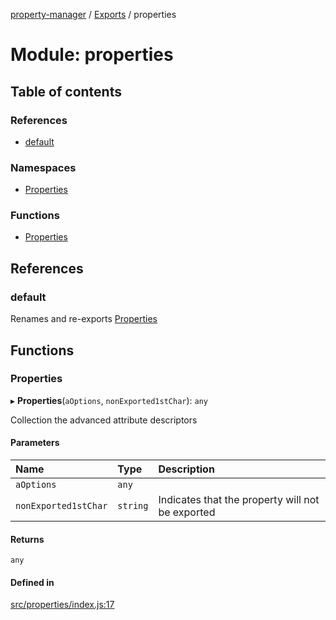 [property-manager](../README.md) / [Exports](../modules.md) / properties

# Module: properties

## Table of contents

### References

- [default](properties-1.md#default)

### Namespaces

- [Properties](properties-1.Properties.md)

### Functions

- [Properties](properties-1.md#properties)

## References

### default

Renames and re-exports [Properties](properties-1.md#properties)

## Functions

### Properties

▸ **Properties**(`aOptions`, `nonExported1stChar`): `any`

Collection the advanced attribute descriptors

#### Parameters

| Name | Type | Description |
| :------ | :------ | :------ |
| `aOptions` | `any` |  |
| `nonExported1stChar` | `string` | Indicates that the property will not be exported |

#### Returns

`any`

#### Defined in

[src/properties/index.js:17](https://github.com/snowyu/property-manager.js/blob/248d0b4/src/properties/index.js#L17)
